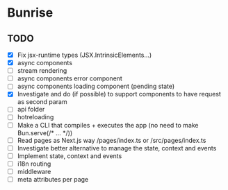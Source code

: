 # Bunrise
## TODO

- [x] Fix jsx-runtime types (JSX.IntrinsicElements...)
- [x] async components
- [ ] stream rendering
- [ ] async components error component
- [ ] async components loading component (pending state)
- [x] Investigate and do (if possible) to support components to have request as second param
- [ ] api folder
- [ ] hotreloading
- [ ] Make a CLI that compiles + executes the app (no need to make Bun.serve(/* ... */))
- [ ] Read pages as Next.js way /pages/index.ts or /src/pages/index.ts
- [ ] Investigate better alternative to manage the state, context and events
- [ ] Implement state, context and events
- [ ] i18n routing
- [ ] middleware
- [ ] meta attributes per page
